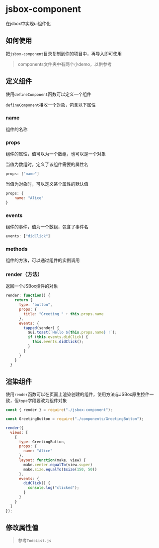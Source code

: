 # jsbox-component

在jsbox中实现ui组件化

## 如何使用

把`jsbox-component`目录复制到你的项目中，再导入即可使用

> components文件夹中有两个小demo，以供参考

## 定义组件

使用`defineComponent`函数可以定义一个组件

`defineComponent`接收一个对象，包含以下属性

### name

组件的名称

### props

组件的属性，值可以为一个数组，也可以是一个对象

当值为数组时，定义了该组件需要的属性名

```js
props: ["name"]
```

当值为对象时，可以定义某个属性的默认值

```js
props: {
	name: "Alice"
}
```

### events

组件的事件，值为一个数组，包含了事件名

```js
events: ["didClick"]
```

### methods

组件的方法，可以通过组件的实例调用

### render（方法）

返回一个JSBox控件的对象

```js
render: function() {
    return {
      type: "button",
      props: {
        title: "Greeting " + this.props.name
      },
      events: {
        tapped(sender) {
          $ui.toast(`Hello ${this.props.name} !`);
          if (this.events.didClick) {
            this.events.didClick();
          }
        }
      }
    }
  }
```

## 渲染组件

使用`render`函数可以在页面上渲染创建的组件，使用方法与JSBox原生控件一致，但`type`字段要改为组件对象

```js
const { render } = require("./jsbox-component");

const GreetingButton = require("./components/GreetingButton");

render({
  views: [
    {
      type: GreetingButton,
      props: {
        name: "Alice"
      },
      layout: function(make, view) {
        make.center.equalTo(view.super)
        make.size.equalTo($size(150, 50))
      },
      events: {
        didClick() {
          console.log("clicked");
        }
      }
    }
  ]
});
```

## 修改属性值

> 参考`TodoList.js`

